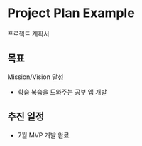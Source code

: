 # Project Plan Example
프로젝트 계획서

## 목표
Mission/Vision 달성

* 학습 복습을 도와주는 공부 앱 개발

## 추진 일정

* 7월 MVP 개발 완료